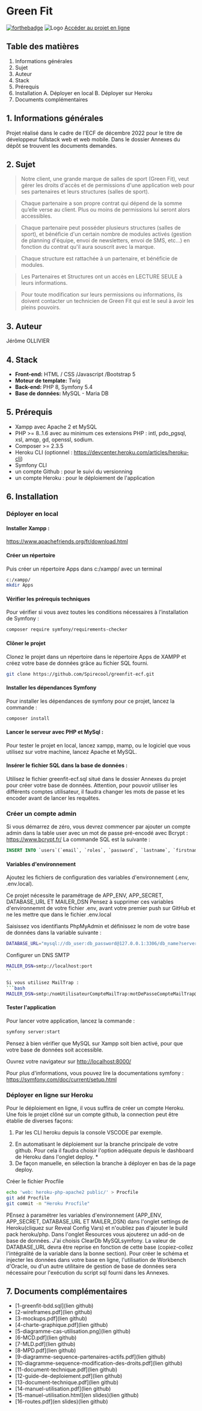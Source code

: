 # Green Fit
[![forthebadge](http://forthebadge.com/images/badges/built-with-love.svg)](http://forthebadge.com) 
![Logo](https://greenfit-ecf.herokuapp.com/images/logo.png)
[Accéder au projet en ligne](https://greenfit-ecf.herokuapp.com/)


## Table des matières

1. Informations générales
2. Sujet
3. Auteur
4. Stack
5. Prérequis
6. Installation
    A. Déployer en local
    B. Déployer sur Heroku
7. Documents complémentaires

## 1. Informations générales

Projet réalisé dans le cadre de l'ECF de décembre 2022 pour le titre de développeur fullstack web et web mobile.
Dans le dossier Annexes du dépôt se trouvent les documents demandés.


## 2. Sujet

> Notre client, une grande marque de salles de sport (Green Fit), veut gérer les droits d'accès et de permissions d'une application web pour ses partenaires et leurs structures (salles de sport).

> Chaque partenaire a son propre contrat qui dépend de la somme qu’elle verse au client. Plus ou moins de permissions lui seront alors accessibles.

> Chaque partenaire peut posséder plusieurs structures (salles de sport), et bénéficie d'un certain nombre de modules activés (gestion de planning d'équipe, envoi de newsletters, envoi de SMS, etc...) en fonction du contrat qu'il aura souscrit avec la marque.

> Chaque structure est rattachée à un partenaire, et bénéficie de modules.

> Les Partenaires et Structures ont un accès en LECTURE SEULE à leurs informations.

> Pour toute modification sur leurs permissions ou informations, ils doivent contacter un technicien de Green Fit qui est le seul à avoir les pleins pouvoirs.

## 3. Auteur

Jérôme OLLIVIER 


## 4. Stack

- **Front-end:** HTML / CSS /Javascript /Bootstrap 5
- **Moteur de template:** Twig
- **Back-end:** PHP 8, Symfony 5.4
- **Base de données:** MySQL - Maria DB

## 5. Prérequis 

- Xampp avec Apache 2 et MySQL
- PHP >= 8..1.6 avec au minimum ces extensions PHP : intl, pdo_pgsql, xsl, amqp, gd, openssl, sodium.
- Composer >= 2.3.5
- Heroku CLI (optionnel : https://devcenter.heroku.com/articles/heroku-cli)
- Symfony CLI
- un compte Github : pour le suivi du versionning
- un compte Heroku : pour le déploiement de l'application


## 6. Installation 

<!-- ### Installer en local

Pour vérifier si vous avez toutes les conditions nécessaires à l’installation de Symfony :

```bash
composer require symfony/requirements-checker
```

Utiliser git clone pour clôner le dépôt :

```bash
git clone https://github.com/Spirecool/greenfit-ecf.git
```


Se placer dans le dossier d'installation
```bash
cd greenfit-ecf
```

Dupliquer le fichier .env en .env.local :

```bash
cp .env .env.local
```

Effectuer l'installation des dépendances
```bash
composer install
```

Création de la base de données
```bash
php bin/console doctrine:database:create
```

Création des tables avec l'aide des migrations
```bash
php bin/console doctrine:migrations:migrate
```

Se connecter à mySQL en ligne de commande : 
```bash
mysql -u root -p 
```

Se connecter à la base greenfit-ecf :
```bash
USE greenfit-ecf;
```

Saisir les lignes du fichier greenfit-bdd.sql ( repertoire Annexes ) pour alimenter les differentes tables
Sortir de la console MySQL

Et lancer l'application en local avec :
```bash
symfony serve
``` -->


### Déployer en local



#### Installer Xampp :
https://www.apachefriends.org/fr/download.html

#### Créer un répertoire
Puis créer un répertoire Apps dans c:/xampp/ avec un terminal
```bash
c:/xampp/
mkdir Apps
```

#### Vérifier les prérequis techniques
Pour vérifier si vous avez toutes les conditions nécessaires à l’installation de Symfony :
```bash
composer require symfony/requirements-checker
```

#### Clôner le projet
Clonez le projet dans un répertoire dans le répertoire Apps de XAMPP et créez votre base de données grâce au fichier SQL fourni. 
```bash
git clone https://github.com/Spirecool/greenfit-ecf.git
```

#### Installer les dépendances Symfony

Pour installer les dépendances de symfony pour ce projet, lancez la commande :
```bash
composer install
```

#### Lancer le serveur avec PHP et MySql  :

Pour tester le projet en local, lancez xampp, mamp, ou le logiciel que vous utilisez sur votre machine, lancez Apache et MySQL.

#### Insérer le fichier SQL dans la base de données :

Utilisez le fichier greenfit-ecf.sql situé dans le dossier Annexes du projet pour créer votre base de données. Attention, pour pouvoir utiliser les différents comptes utilisateur, il faudra changer les mots de passe et les encoder avant de lancer les requêtes.

<!-- Ou bien : 

Créez la base de données avec le terminal du projet

```bash
$ php bin/console doctrine:database:create
```

Exécutez les migrations
```bash
$ php bin/console doctrine:migrations:migrate
``` -->


### Créer un compte admin

Si vous démarrez de zéro, vous devrez commencer par ajouter un compte admin dans la table user avec un mot de passe pré-encodé avec Bcrypt : https://www.bcrypt.fr/ La commande SQL est la suivante :
```sql
INSERT INTO `users`(`email`, `roles`, `password`, `lastname`, `firstname`, `address`, `zipcode`, `city`, `roles_users_id`) VALUES ('votre email','[\"ROLE_ADMIN"\]','mot de passe encrypté','votre nom de famille','votre prénom','votre adresse','votre code postal','votre ville','1')
```

#### Variables d'environnement

Ajoutez les fichiers de configuration des variables d'environnement (.env, .env.local).

Ce projet nécessite le paramétrage de APP_ENV, APP_SECRET, DATABASE_URL ET MAILER_DSN
Pensez à supprimer ces variables d'environnemnt de votre fichier .env, avant votre premier push sur GitHub et ne les mettre que dans le fichier .env.local

Saisissez vos identifiants PhpMyAdmin et définissez le nom de votre base de données dans la variable suivante :
```bash
DATABASE_URL="mysql://db_user:db_password@127.0.0.1:3306/db_name?serverVersion=5.7"
```

Configurer un DNS SMTP 
```bash
MAILER_DSN=smtp://localhost:port
``

Si vous utilisez MailTrap : 
```bash
MAILER_DSN=smtp:/nomUtilisateurCompteMailTrap:motDePasseCompteMailTrap@smtp.mailtrap.io:2525?encryption=tls&auth_mode=login
```

#### Tester l'application

Pour lancer votre application, lancez la commande :
```bash
symfony server:start
```

Pensez à bien vérifier que MySQL sur Xampp soit bien activé, pour que votre base de données soit accessible.

Ouvrez votre navigateur sur <http://localhost:8000/>

Pour plus d'informations, vous pouvez lire la documentations symfony :
<https://symfony.com/doc/current/setup.html>


### Déployer en ligne sur Heroku

Pour le déploiement en ligne, il vous suffira de créer un compte Heroku. Une fois le projet clôné sur un compte github, la connection peut être établie de diverses façons:

1. Par les CLI heroku depuis la console VSCODE par exemple.
<!-- Après avoir installé Heroku CLI, depuis le terminal du projet, connectez-vous à Heroku :

```bash
heroku login
```

Créez un nouveau projet sur Heroku :

```bash
heroku create nom-du-projet
```
Puis relier l'application web à votre dépôt Heroku : 

Ajoutez une base de données à votre projet sur Heroku, en installant un add-on. Vous pouvez prendre ClearDB MySQL qui est gratuit. 

Définisez les variables d'environnement sur Heroku :

Depuis le terminal du projet :

```bash
heroku create nom-du-projet
``````

Configurez l'environnement en environnement de production en reprenant les informations de votre base de données locale

```bash
heroku config:set DATABASE_URL="mysql://..."
```
Enfin, définissez les variables suivantes

```bash
APP_ENV=prod
APP_SECRET=
MAILER_DSN=
MESSENGER_TRANSPORT_DSN
KEY
```

Deployez l'application :
Exécutez les commandes suivantes :

```bash
heroku config:set DATABASE_URL="mysql://..."
```

En cas d'erreur, verifiez les logs avec la commande : 

```bash
heroku logs --tail
``` -->

2. En automatisant le déploiement sur la branche principale de votre github. Pour cela il faudra choisir l'option adéquate depuis le dashboard de Heroku dans l'onglet deploy. *
3. De façon manuelle, en sélection la branche à déployer en bas de la page deploy. 

Créer le fichier Procfile 

```bash
echo 'web: heroku-php-apache2 public/' > Procfile
git add Procfile
git commit -m "Heroku Procfile"
```

PEnsez à paramétrer les variables d'environnement (APP_ENV, APP_SECRET, DATABASE_URL ET MAILER_DSN) dans l'onglet settings de Heroku(cliquez sur Reveal Config Vars) et n'oubliez pas d'ajouter le build pack heroku/php. Dans l'onglet Resources vous ajouterez un add-on de base de données. J'ai choisis ClearDb MySQLsymfony. La valeur de DATABASE_URL devra être reprise en fonction de cette base (copiez-collez l'intégralité de la variable dans la bonne section). Pour créer le schéma et injecter les données dans votre base en ligne, l'utilisation de Workbench d'Oracle, ou d'un autre utilitaire de gestion de base de données sera nécessaire pour l'exécution du script sql fourni dans les Annexes.

## 7. Documents complémentaires

+ [1-greenfit-bdd.sql](lien github)
+ [2-wireframes.pdf](lien github)
+ [3-mockups.pdf](lien github)
+ [4-charte-graphique.pdf](lien github)
+ [5-diagramme-cas-utilisation.png](lien github)
+ [6-MCD.pdf](lien github)
+ [7-MLD.pdf](lien github)
+ [8-MPD.pdf](lien github)
+ [9-diagramme-sequence-partenaires-actifs.pdf](lien github)
+ [10-diagramme-sequence-modification-des-droits.pdf](lien github)
+ [11-document-technique.pdf](lien github)
+ [12-guide-de-deploiement.pdf](lien github)
+ [13-document-technique.pdf](lien github)
+ [14-manuel-utilisation.pdf](lien github)
+ [15-manuel-utilisation.html](en slides)(lien github)
+ [16-routes.pdf](en slides)(lien github)



